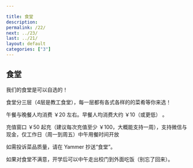 ```yaml
---

title: 食堂
description:
permalink: /22/
next: ../23/
last: ../21/
layout: default
categories: ["3"]
---
```


## 食堂

我们的食堂是可以自选的！

食堂分三层（4层是教工食堂），每一层都有各式各样的的菜肴等你来选！

午餐与晚餐人均消费 ￥20 左右。早餐人均消费大约 ￥10（或更低） 。

<!-- 然而性价比并不怎么好，味道请自行评判 -->

充值窗口 ￥50 起充（建议每次充值至少 ￥100，大概能支持一周），支持微信与现金，仅工作日（周一到周五）中午用餐时间开放

如需投诉菜品质量，请在 Yammer 抄送“食堂”。

如果对食堂不满意，开学后可以中午走出校门到外面吃饭（别忘了回来）。
